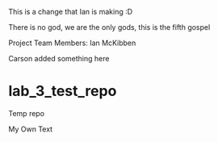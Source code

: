 This is a change that Ian is making :D

There is no god, we are the only gods, this is the fifth gospel

Project Team Members: Ian McKibben

Carson added something here

# lab_3_test_repo
Temp repo


My Own Text

